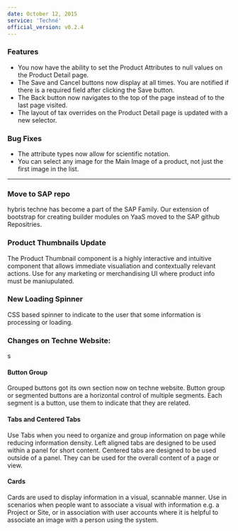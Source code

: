 ```yaml
---
date: October 12, 2015
service: 'Techné'
official_version: v0.2.4
---
```


<h3>Features</h3>
<ul>
<li> You now have the ability to set the Product Attributes to null values on the Product Detail page.</li>
<li> The Save and Cancel buttons now display at all times. You are notified if there is a required field after clicking the Save button.</li>
<li> The Back button now navigates to the top of the page instead of to the last page visited.</li>
<li> The layout of tax overrides on the Product Detail page is updated with a new selector.</li>

</ul>

<h3>Bug Fixes</h3>
<ul>
<li> The attribute types now allow for scientific notation. </li>
<li> You can select any image for the Main Image of a product, not just the first image in the list.</li>
</ul>

________________


<h3>Move to SAP repo</h3>
<p>hybris techne has become a part of the SAP Family. Our extension of bootstrap for creating builder modules on YaaS moved to the SAP github Repositries.</p>

<h3>Product Thumbnails Update</h3>
<p>The Product Thumbnail component is a highly interactive and intuitive component that allows immediate visualiation and contextually relevant actions.  Use for any marketing or merchandising UI where product info must be maniupulated.</p>

<h3>New Loading Spinner</h3>
<p>CSS based spinner to indicate to the user that some information is processing or loading.</p>

<h3>Changes on Techne Website:</h3>s
<h4>Button Group</h4>
<p>Grouped buttons got its own section now on techne website. Button group or segmented buttons are a horizontal control of multiple segments. Each segment is a button, use them to indicate that they are related.</p>
<h4>Tabs and Centered Tabs</h4>
<p>Use Tabs when you need to organize and group information on page while reducing information density. Left aligned tabs are designed to be used within a panel for short content. Centered tabs are designed to be used outside of a panel. They can be used for the overall content of a page or view.</p>
<h4>Cards</h4>
<p>Cards are used to display information in a visual, scannable manner. Use in scenarios when people want to associate a visual with information e.g. a Project or Site, or in association with user accounts where it is helpful to associate an image with a person using the system.</p>
